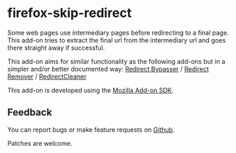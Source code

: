 firefox-skip-redirect
=====================
Some web pages use intermediary pages before redirecting to a final page. This
add-on tries to extract the final url from the intermediary url and goes there
straight away if successful.

This add-on aims for similar functionality as the following add-ons but in a
simpler and/or better documented way:
[Redirect Bypasser](https://addons.mozilla.org/en-US/firefox/addon/redirectbypasser/) /
[Redirect Remover](https://addons.mozilla.org/en-US/firefox/addon/redirect-remover/) /
[RedirectCleaner](https://addons.mozilla.org/en-US/firefox/addon/redirectcleaner/)

This add-on is developed using the [Mozilla Add-on
SDK](https://developer.mozilla.org/en-US/Add-ons/SDK).

Feedback
--------

You can report bugs or make feature requests on
[Github](https://github.com/sblask/firefox-skip-redirect).

Patches are welcome.

